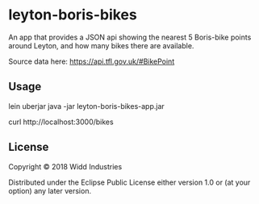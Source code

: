 # leyton-boris-bikes

An app that provides a JSON api showing the nearest 5 Boris-bike points around Leyton, and how many bikes there are available. 

Source data here: https://api.tfl.gov.uk/#BikePoint

## Usage

lein uberjar
java -jar leyton-boris-bikes-app.jar <port>

curl http://localhost:3000/bikes

## License

Copyright © 2018 Widd Industries

Distributed under the Eclipse Public License either version 1.0 or (at
your option) any later version.
